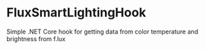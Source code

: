 # FluxSmartLightingHook
Simple .NET Core hook for getting data from color temperature and brightness from f.lux

